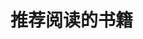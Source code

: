 
# 推荐阅读的书籍

<div :class="$style.book_grid">
    <Book v-for="book in books" :book="book"/>
</div>

<script setup>
import { ref } from 'vue'
import Book from "../components/Book.vue";

const books = ref([
    {
        title: '深入理解计算机系统',
        author: `[美] Randal E. Bryant / [美] David R. O'Hallaron`,
        cover: 'https://m.media-amazon.com/images/I/51KdSDLrg7L.jpg',
        desc: '本书是一本将计算机软件和硬件理论结合讲述的经典教材，内容涵盖计算机导论、体系结构和处理器设计等多门课程。',
        doubanUrl: 'https://book.douban.com/subject/26941639/',
    },
    {
        title: '网络是怎样连接的',
        author: '[日] 户根勤 ',
        cover: 'https://cjpark-1304138896.cos.ap-guangzhou.myqcloud.com/note-img/202311271033550.png',
        desc: '本书以探索之旅的形式，从在浏览器中输入网址开始，一路追踪了到显示出网页内容为止的整个过程，以图配文，讲解了网络的全貌，并重点介绍了实际的网络设备和软件是如何工作的。',
        wereadUrl: 'https://weread.qq.com/web/bookDetail/6f932ec05dd9eb6f96f14b9',
    },
])
</script>

<style module lang="scss">
.book_grid {
  display: grid;
  grid-template-columns: 1fr 1fr;
  grid-gap: 10px;
}
</style>